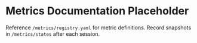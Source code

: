 # Metrics Documentation Placeholder

Reference `/metrics/registry.yaml` for metric definitions. Record snapshots in
`/metrics/states` after each session.
